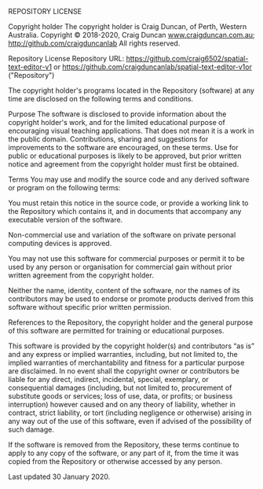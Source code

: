 REPOSITORY LICENSE 

Copyright holder
The copyright holder is Craig Duncan, of Perth, Western Australia.
Copyright © 2018-2020, Craig Duncan www.craigduncan.com.au; http://github.com/craigduncanlab All rights reserved.

Repository License
Repository URL: https://github.com/craig6502/spatial-text-editor-v1 or https://github.com/craigduncanlab/spatial-text-editor-v1or ("Repository")

The copyright holder's programs located in the Repository (software) at any time are disclosed on the following terms and conditions.

Purpose
The software is disclosed to provide information about the copyright holder's work, and for the limited educational purpose of encouraging visual teaching applications. That does not mean it is a work in the public domain. Contributions, sharing and suggestions for improvements to the software are encouraged, on these terms. Use for public or educational purposes is likely to be approved, but prior written notice and agreement from the copyright holder must first be obtained.

Terms
You may use and modify the source code and any derived software or program on the following terms:

You must retain this notice in the source code, or provide a working link to the Repository which contains it, and in documents that accompany any executable version of the software.

Non-commercial use and variation of the software on private personal computing devices is approved.

You may not use this software for commercial purposes or permit it to be used by any person or organisation for commercial gain without prior written agreement from the copyright holder.

Neither the name, identity, content of the software, nor the names of its contributors may be used to endorse or promote products derived from this software without specific prior written permission.

References to the Repository, the copyright holder and the general purpose of this software are permitted for training or educational purposes.

This software is provided by the copyright holder(s) and contributors “as is” and any express or implied warranties, including, but not limited to, the implied warranties of merchantability and fitness for a particular purpose are disclaimed. In no event shall the copyright owner or contributors be liable for any direct, indirect, incidental, special, exemplary, or consequential damages (including, but not limited to, procurement of substitute goods or services; loss of use, data, or profits; or business interruption) however caused and on any theory of liability, whether in contract, strict liability, or tort (including negligence or otherwise) arising in any way out of the use of this software, even if advised of the possibility of such damage.

If the software is removed from the Repository, these terms continue to apply to any copy of the software, or any part of it, from the time it was copied from the Repository or otherwise accessed by any person.

Last updated 30 January 2020.
